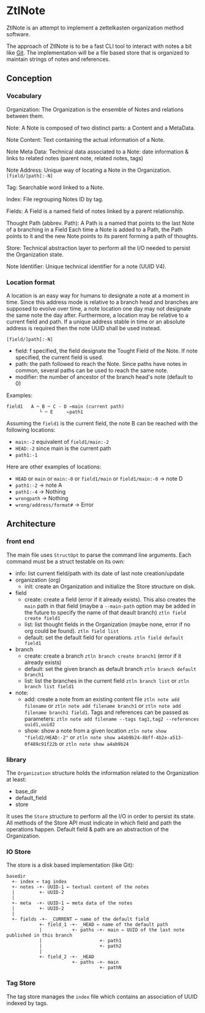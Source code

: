 # ZtlNote

ZtlNote is an attempt to implement a zettelkasten organization method software. 

The approach of ZtlNote is to be a fast CLI tool to interact with notes a bit like [Git](https://git-scm.com/). 
The implementation will be a file based store that is organized to maintain strings of notes and references.

## Conception 

### Vocabulary

Organization:
    The Organization is the ensemble of Notes and relations between them.

Note:
    A Note is composed of two distinct parts: a Content and a MetaData.

Note Content:
    Text containing the actual information of a Note. 

Note Meta Data:
    Technical data associated to a Note: date information & links to related notes (parent note, related notes, tags)

Note Address:
    Unique way of locating a Note in the Organization. `[field/]path[:-N]`

Tag:
    Searchable word linked to a Note.

Index:
    File regrouping Notes ID by tag.

Fields:
    A Field is a named field of notes linked by a parent relationship.

Thought Path (abbrev. Path):
    A Path is a named that points to the last Note of a branching in a Field Each time a Note is added to a Path, the Path points to it and the new Note points to its parent forming a path of thoughts.

Store:
    Technical abstraction layer to perform all the I/O needed to persist the Organization state.

Note Identifier:
    Unique technical identifier for a note (UUID V4).

### Location format

A location is an easy way for humans to designate a note at a moment in time. Since this address mode is relative to a branch head and branches are supposed to evolve over time, a note location one day may not designate the same note the day after. Furthermore, a location may be relative to a current field and path. If a unique address stable in time or an absolute address is required then the note UUID shall be used instead. 

`[field/]path[:-N]`

 - field: f specified, the field designate the Tought Field of the Note. If note specified, the current field is used.
 - path: the path followed to reach the Note. Since paths have notes in common, several paths can be used to reach the same note.
 - modifier: the number of ancestor of the branch head's note (default to 0)

 Examples:
    
    field1   A ─ B ─ C - D ←main (current path)
                └ ─ E     ←path1

Assuming the `field1` is the current field, the note B can be reached with the following locations:

 * `main:-2` equivalent of `field1/main:-2`
 * `HEAD:-2` since main is the current path
 * `path1:-1`

Here are other examples of locations:

 * `HEAD` or `main` or `main:-0` or `field1/main` or `field1/main:-0` → note D
 * `path1:-2` → note A
 * `path1:-4` → Nothing
 * `wrongpath` → Nothing
 * `wrong/address/format#` → Error


## Architecture

### front end

The main file uses `StructOpt` to parse the command line arguments. Each command must be a struct testable on its own:

 * info: list current field/path with its date of last note creation/update
 * organization (org)
    * init: create an Organization and initialize the Store structure on disk.
 * field
    * create: create a field (error if it already exists). This also creates the `main` path in that field (maybe a `--main-path` option may be added in the future to specify the name of that deault branch) `ztln field create field1`
    * list: list thought fields in the Organization (maybe none, error if no org could be found). `ztln field list`
    * default: set the default field for operations. `ztln field default field1`
 * branch
    * create: create a branch `ztln branch create branch1` (error if it already exists)
    * default: set the given branch as default branch `ztln branch default branch1`
    * list: list the branches in the current field `ztln branch list` or `ztln branch list field1`
 * note:
    * add: create a note from an existing content file `ztln note add filename` or `ztln note add filename branch1` or `ztln note add filename branch1 field1`. Tags and references can be passed as parameters: `ztln note add filename --tags tag1,tag2 --references uuid1,uuid2`
    * show: show a note from a given location `ztln note show "field2/HEAD:-2"` or `ztln note show a4ab9b24-8bff-4b2e-a513-0f489c91f22b` or `ztln note show a4ab9b24`

### library

The `Organization` structure holds the information related to the Organization at least:
 * base_dir
 * default_field
 * store

 It uses the `Store` structure to perform all the I/O in order to persist its state. All methods of the Store API must indicate in which field and path the operations happen. Default field & path are an abstraction of the Organization.

### IO Store

The store is a disk based implementation (like Git):

```
basedir
  +- index ← tag index
  +- notes -+- UUID-1 ← textual content of the notes
  |         +- UUID-2
  |
  +- meta  -+- UUID-1 ← meta data of the notes
  |         +- UUID-2  
  |
  +- fields -+- _CURRENT ← name of the default field
            +- field_1 -+- _HEAD ← name of the default path
            |           +- paths -+- main ← UUID of the last note published in this branch
            |                     +- path1
            |                     +- path2
            |
            +- field_2 -+- _HEAD
                        +- paths -+- main
                                  +- pathN
```

### Tag Store

The tag store manages the `index` file which contains an association of UUID indexed by tags.
